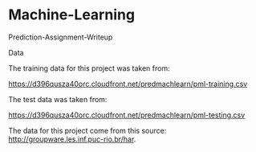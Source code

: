 # Machine-Learning
 Prediction-Assignment-Writeup






Data

The training data for this project was taken from:

https://d396qusza40orc.cloudfront.net/predmachlearn/pml-training.csv

The test data was taken from:

https://d396qusza40orc.cloudfront.net/predmachlearn/pml-testing.csv


The data for this project come from this source: http://groupware.les.inf.puc-rio.br/har. 
